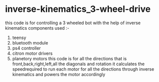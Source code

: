 # inverse-kinematics_3-wheel-drive
this code is for controlling a 3 wheeled bot with the help of inverse kinematics
components used :-
1) teensy
2) bluetooth module
3) ps4 controller
4) citron motor drivers
5) planetory motors
this code is for all the directions that is front,back,right,left,all the diagonals and rotation
it calculates the speedrequired to run each motor for all the directions through inverse kinematics and powers the motor accordingly    
